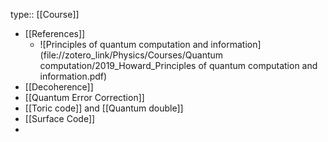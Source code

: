 type:: [[Course]]

- [[References]]
	- ![Principles of quantum computation and information](file://zotero_link/Physics/Courses/Quantum computation/2019_Howard_Principles of quantum computation and information.pdf)
- [[Decoherence]]
- [[Quantum Error Correction]]
- [[Toric code]] and [[Quantum double]]
- [[Surface Code]]
-